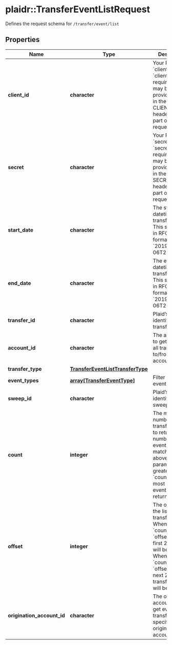 # plaidr::TransferEventListRequest

Defines the request schema for `/transfer/event/list`

## Properties
Name | Type | Description | Notes
------------ | ------------- | ------------- | -------------
**client_id** | **character** | Your Plaid API &#x60;client_id&#x60;. The &#x60;client_id&#x60; is required and may be provided either in the &#x60;PLAID-CLIENT-ID&#x60; header or as part of a request body. | [optional] 
**secret** | **character** | Your Plaid API &#x60;secret&#x60;. The &#x60;secret&#x60; is required and may be provided either in the &#x60;PLAID-SECRET&#x60; header or as part of a request body. | [optional] 
**start_date** | **character** | The start datetime of transfers to list. This should be in RFC 3339 format (i.e. &#x60;2019-12-06T22:35:49Z&#x60;) | [optional] 
**end_date** | **character** | The end datetime of transfers to list. This should be in RFC 3339 format (i.e. &#x60;2019-12-06T22:35:49Z&#x60;) | [optional] 
**transfer_id** | **character** | Plaid’s unique identifier for a transfer. | [optional] 
**account_id** | **character** | The account ID to get events for all transactions to/from an account. | [optional] 
**transfer_type** | [**TransferEventListTransferType**](TransferEventListTransferType.md) |  | [optional] 
**event_types** | [**array[TransferEventType]**](TransferEventType.md) | Filter events by event type. | [optional] 
**sweep_id** | **character** | Plaid’s unique identifier for a sweep. | [optional] 
**count** | **integer** | The maximum number of transfer events to return. If the number of events matching the above parameters is greater than &#x60;count&#x60;, the most recent events will be returned. | [optional] [default to 25]
**offset** | **integer** | The offset into the list of transfer events. When &#x60;count&#x60;&#x3D;25 and &#x60;offset&#x60;&#x3D;0, the first 25 events will be returned. When &#x60;count&#x60;&#x3D;25 and &#x60;offset&#x60;&#x3D;25, the next 25 bank transfer events will be returned. | [optional] [default to 0]
**origination_account_id** | **character** | The origination account ID to get events for transfers from a specific origination account. | [optional] 


